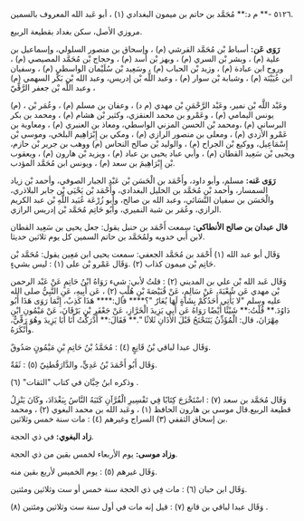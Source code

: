٥١٢٦ -** م د:** مُحَمَّد بن حاتم بن ميمون البغدادي (١) ، أبو عَبد الله المعروف بالسمين.

مروزي الأصل، سكن بغداد بقطيعة الربيع.

**رَوَى عَن:** أسباط بْن مُحَمَّد القرشي (م) ، وإسحاق بن منصور السلولي، وإسماعيل بن علية (م) ، وبشر بْن السري (م) ، وبهز بْن أسد (م) ، وحجاج بْن مُحَمَّد المصيصي (م) ، وروح ابن عبادة (م) ، وزيد بْن الحباب (م) ، وسَعِيد بْن سُلَيْمان الواسطي (م) ، وسفيان ابن عُيَيْنَة (م) ، وشبابة بْن سوار (م) ، وعبد اللَّه بْن إدريس، وعبد الله بْن بَكْر السهمي (م) ، وعبد اللَّه بْن جعفر الرَّقِّيّ

(م) ، وعَبْد اللَّه بْن نمير، وعَبْد الرَّحْمَنِ بْن مهدي (م د) ، وعفان بن مسلم (م) ، وعُمَر بْن يونس اليمامي (م) ، وعَمْرو بن محمد العنقزي، وكثير بْن هشام (م) ، ومحمد بن بكر البرساني (م) ،ومحمد بْن الحسن المزني الواسطي، ومعاذ بن العنبري (م) ، ومعاوية بن عَمْرو الأزدي (م) ، ومعلى بن منصور الرازي (م) ، ومكي بن إِبْرَاهِيم البلخي، وموسى بْن إِسْمَاعِيل، ووكيع بْن الجراح (م) ، والوليد بْن صالح النحاس (م) ووهب بن جرير بْن حازم، ويحيى بْن سَعِيد القطان (م) ، وأبي عباد يحيى بن عباد (م) ، ويزيد بْن هارون (م) ، ويعقوب بْن إِبْرَاهِيمَ بن سعد (م) ، ويونس ابن مُحَمَّد المؤدب.

**رَوَى عَنه:** مسلم، وأبو داود، وأَحْمَد بن الْحَسَن بْن عَبْدِ الجبار الصوفي، وأحمد بْن زياد السمسار، وأحمد بْن مُحَمَّد بن الخليل البغدادي، وأَحْمَد بْن يَحْيَى بْن جابر البلاذري، والْحَسَن بن سفيان النَّسَائي، وعبد الله بن صالح، وأبو زُرْعَة عُبَيد اللَّهِ بْن عبد الكريم الرازي، وعُمَر بن شبة النميري، وأَبُو حَاتِم مُحَمَّد بْن إدريس الرازي.

**قال عبدان بن صالح الأنطاكي:** سمعت أَحْمَد بن حنبل يقول: جعل يحيى بن سَعِيد القطان لابن أَبي خدويه ولمُحَمَّد بن حاتم السمين كل يوم ثلاثين حديثا.

وَقَال أبو عبد الله (١) أَحْمَد بن مُحَمَّد الجعفي: سمعت يحيى ابن مَعِين يقول: مُحَمَّد بْن حَاتِم بْن ميمون كذاب (٢) .وَقَال عَمْرو بْن على (١) : ليس بشيءٍ.

وَقَال عَبد الله بْن علي بن المديني (٢) : قلتُ لأبي: شيء رَوَاهُ ابْنُ حَاتِمٍ عَنْ عَبْد الرحمن بْن مهدي عَن شُعْبَةَ، عَنْ سَالِمٍ، عَنْ قُبَيْصَةَ بْنِ هُلْبٍ (٢) ، عَن أَبِيهِ، عَنِ النَّبِيُّ صلى الله عليه وسلم "لا يَأَتِي أَحَدُكُمْ بِشَاةٍ لَهَا يُعَارٌ "؟**** قال:**** هَذَا كَذِبٌ، إِنَّمَا رَوَى هَذَا أَبُو دَاوُدَ.** قُلْتُ:** شَيْئًا أَيْضًا رَوَاهُ عَن أَبِي يَزِيدَ الْخَرَّازِ، عَنْ جَعْفَرِ بْنِ بَرْقَانَ، عَنْ مَيْمُونِ ابْنِ مِهْرَانَ، قال: الْمُؤَذِّنُ يَتَنَحْنَحُ قَبْلَ الأَذَانِ ثَلاثًا ".** فَقَالَ:** أَدْرَكْتُ أَنَا أَبَا يَزِيدَ وهُوَ رَقِّيٌّ، وأَنْكَرَهُ.

وَقَال عبدا لباقي بْنُ قَانِعٍ (٤) : مُحَمَّدُ بْنُ حَاتِمِ بْنِ مَيْمُونٍ صَدُوقٌ.

وَقَال أَبُو أَحْمَدَ بْنُ عَدِيٍّ، والدَّارَقُطنِيّ (٥) : ثَقَةٌ.

وذكره ابنُ حِبَّان في كتاب "الثقات" (٦) .

وَقَال مُحَمَّد بن سعد (٧) : اسْتَخْرَجَ كِتَابًا فِي تَفْسِيرِ الْقُرَّآنِ كَتَبَهُ النَّاسُ بِبَغْدَادَ، وكَانَ يَنْزِلُ قطيعة الربيع.قال موسى بن هارون الحافظ (١) ، وعَبد الله بن محمد البغوي (٢) ، ومحمد بن إسحاق الثقفي (٣) السراج وغيرهم (٤) : مات سنة خمس وثلاثين.

**زاد البغوي:** في ذي الحجة.

**وزاد موسى:** يوم الأربعاء لخمس بقين من ذي الحجة.

وَقَال غيرهم (٥) : يوم الخميس لأربع بقين منه.

وَقَال ابن حبان (٦) : مات فِي ذي الحجة سنة خمس أو ست وثلاثين ومئتين.

وَقَال عبدا لباقي بن قانع (٧) : قيل إنه مات في أول سنة ست وثلاثين ومئتين (٨) .